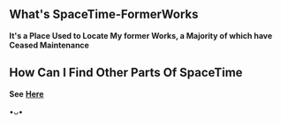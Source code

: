 ## **What's SpaceTime-FormerWorks**
**It's a Place Used to Locate My former Works, a Majority of which have Ceased Maintenance**

## **How Can I Find Other Parts Of SpaceTime**
**See** [**Here**](http://www.spacetimee.xyz/)

•ᴗ•
